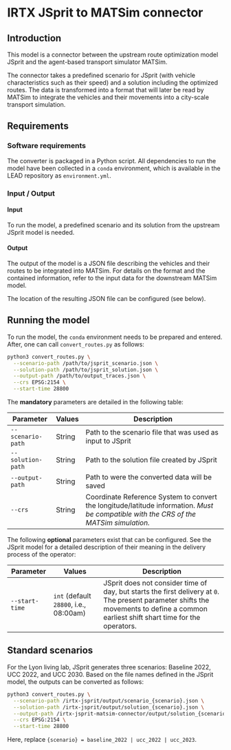 # IRTX JSprit to MATSim connector

## Introduction

This model is a connector between the upstream route optimization model JSprit
and the agent-based transport simulator MATSim.

The connector takes a predefined scenario for JSprit (with vehicle characteristics
such as their speed) and a solution including the optimized routes. The data is
transformed into a format that will later be read by MATSim to integrate the
vehicles and their movements into a city-scale transport simulation.

## Requirements

### Software requirements

The converter is packaged in a Python script. All dependencies to run the model
have been collected in a `conda` environment, which is available in the LEAD
repository as `environment.yml`.

### Input / Output

#### Input

To run the model, a predefined scenario and its solution from the upstream
JSprit model is needed.

#### Output

The output of the model is a JSON file describing the vehicles and their routes
to be integrated into MATSim. For details on the format and the contained
information, refer to the input data for the downstream MATSim model.

The location of the resulting JSON file can be configured (see below).

## Running the model

To run the model, the `conda` environment needs to be prepared and entered. After,
one can call `convert_routes.py` as follows:

```bash
python3 convert_routes.py \
  --scenario-path /path/to/jsprit_scenario.json \
  --solution-path /path/to/jsprit_solution.json \
  --output-path /path/to/output_traces.json \
  --crs EPSG:2154 \
  --start-time 28800
```

The **mandatory** parameters are detailed in the following table:

Parameter             | Values                            | Description
---                   | ---                               | ---
`--scenario-path`          | String                            | Path to the scenario file that was used as input to JSprit
`--solution-path`          | String                            | Path to the solution file created by JSprit
`--output-path`         | String                            | Path to were the converted data will be saved
`--crs`         | String                            | Coordinate Reference System to convert the longitude/latitude information. *Must be compatible with the CRS of the MATSim simulation.*

The following **optional** parameters exist that can be configured. See the JSprit model for a detailed description of their meaning in the delivery process of the operator:

Parameter             | Values                            | Description
---                   | ---                               | ---
`--start-time`         | `int` (default `28800`, i.e., 08:00am)                           | JSprit does not consider time of day, but starts the first delivery at `0`. The present parameter shifts the movements to define a common earliest shift shart time for the operators.

## Standard scenarios

For the Lyon living lab, JSprit generates three scenarios: Baseline 2022, UCC 2022,
and UCC 2030. Based on the file names defined in the JSprit model, the outputs can
be converted as follows:

```bash
python3 convert_routes.py \
  --scenario-path /irtx-jsprit/output/scenario_{scenario}.json \
  --solution-path /irtx-jsprit/output/solution_{scenario}.json \
  --output-path /irtx-jsprit-matsim-connector/output/solution_{scenario}.json \
  --crs EPSG:2154 \
  --start-time 28800
```

Here, replace `{scenario} = baseline_2022 | ucc_2022 | ucc_2023`.
